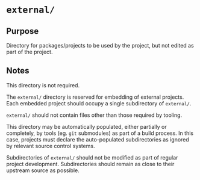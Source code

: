 # `external/`

## Purpose

Directory for packages/projects to be used by the project, but not edited as part of the project.

## Notes

This directory is not required.

The `external/` directory is reserved for embedding of external projects. Each embedded project should occupy a single subdirectory of `external/`.

`external/` should not contain files other than those required by tooling.

This directory may be automatically populated, either partially or completely, by tools (eg. `git` submodules) as part of a build process. In this case, projects must declare the auto-populated subdirectories as ignored by relevant source control systems.

Subdirectories of `external/` should not be modified as part of regular project development. Subdirectories should remain as close to their upstream source as possible.